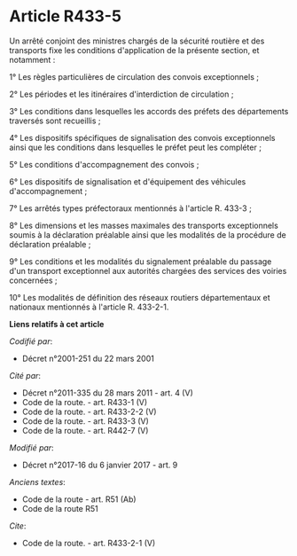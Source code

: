 # Article R433-5

Un arrêté conjoint des ministres chargés de la sécurité routière et des transports fixe les conditions d'application de la
présente section, et notamment : 

1° Les règles particulières de circulation des convois exceptionnels ; 

2° Les périodes et les itinéraires d'interdiction de circulation ; 

3° Les conditions dans lesquelles les accords des préfets des départements traversés sont recueillis ; 

4° Les dispositifs spécifiques de signalisation des convois exceptionnels ainsi que les conditions dans lesquelles le préfet
peut les compléter ; 

5° Les conditions d'accompagnement des convois ; 

6° Les dispositifs de signalisation et d'équipement des véhicules d'accompagnement ; 

7° Les arrêtés types préfectoraux mentionnés à l'article R. 433-3 ; 

8° Les dimensions et les masses maximales des transports exceptionnels soumis à la déclaration préalable ainsi que les
modalités de la procédure de déclaration préalable ; 

9° Les conditions et les modalités du signalement préalable du passage d'un transport exceptionnel aux autorités chargées des
services des voiries concernées ; 

10° Les modalités de définition des réseaux routiers départementaux et nationaux mentionnés à l'article R. 433-2-1.

**Liens relatifs à cet article**

_Codifié par_:

  - Décret n°2001-251 du 22 mars 2001

_Cité par_:

  - Décret n°2011-335 du 28 mars 2011 - art. 4 (V)
  - Code de la route. - art. R433-1 (V)
  - Code de la route. - art. R433-2-2 (V)
  - Code de la route. - art. R433-3 (V)
  - Code de la route. - art. R442-7 (V)

_Modifié par_:

  - Décret n°2017-16 du 6 janvier 2017 - art. 9

_Anciens textes_:

  - Code de la route - art. R51 (Ab)
  - Code de la route R51

_Cite_:

  - Code de la route. - art. R433-2-1 (V)
